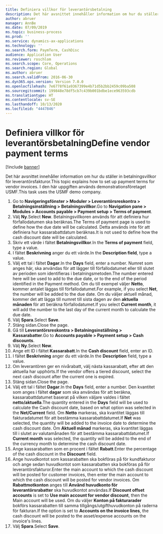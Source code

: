 ```yaml
---
title: Definiera villkor för leverantörsbetalning
description: Det här avsnittet innehåller information om hur du ställer in betalningsvillkor för leverantörsfakturor.
author: abruer
manager: AnnBe
ms.date: 07/09/2019
ms.topic: business-process
ms.prod: ''
ms.service: dynamics-ax-applications
ms.technology: ''
ms.search.form: PaymTerm, CashDisc
audience: Application User
ms.reviewer: roschlom
ms.search.scope: Core, Operations
ms.search.region: Global
ms.author: abruer
ms.search.validFrom: 2016-06-30
ms.dyn365.ops.version: Version 7.0.0
ms.openlocfilehash: 7e6778f61a9367399e4b71d5b2bb2459c09ba508
ms.sourcegitcommit: 199848e78df5cb7c439b001bdbe1ece963593cdb
ms.translationtype: HT
ms.contentlocale: sv-SE
ms.lasthandoff: 10/13/2020
ms.locfileid: "4447846"
---
```

# <a name="define-vendor-payment-terms"></a><span data-ttu-id="44e2a-103">Definiera villkor för leverantörsbetalning</span><span class="sxs-lookup"><span data-stu-id="44e2a-103">Define vendor payment terms</span></span>

[!include [banner](../../includes/banner.md)]

<span data-ttu-id="44e2a-104">Det här avsnittet innehåller information om hur du ställer in betalningsvillkor för leverantörsfakturor.</span><span class="sxs-lookup"><span data-stu-id="44e2a-104">This topic explains how to set up payment terms for vendor invoices.</span></span> <span data-ttu-id="44e2a-105">I den här uppgiften används demonstrationsföretaget USMF.</span><span class="sxs-lookup"><span data-stu-id="44e2a-105">This task uses the USMF demo company.</span></span>

1. <span data-ttu-id="44e2a-106">Go to **Navigeringsfönster > Moduler > Leverantörsreskontra > Betalningsinställning > Betalningsvillkor**.</span><span class="sxs-lookup"><span data-stu-id="44e2a-106">Go to **Navigation pane > Modules > Accounts payable > Payment setup > Terms of payment**.</span></span>
2. <span data-ttu-id="44e2a-107">Välj **Ny**.</span><span class="sxs-lookup"><span data-stu-id="44e2a-107">Select **New**.</span></span> <span data-ttu-id="44e2a-108">Betalningsvillkoren används för att definiera hur förfallodatumen ska beräknas.</span><span class="sxs-lookup"><span data-stu-id="44e2a-108">The Terms of payment page is used to define how the due date will be calculated.</span></span> <span data-ttu-id="44e2a-109">Detta används inte för att definiera hur kassarabattdatum beräknas.</span><span class="sxs-lookup"><span data-stu-id="44e2a-109">It is not used to define how the cash discount date will be calculated.</span></span>  
3. <span data-ttu-id="44e2a-110">Skriv ett värde i fältet **Betalningsvillkor**.</span><span class="sxs-lookup"><span data-stu-id="44e2a-110">In the **Terms of payment** field, type a value.</span></span>
4. <span data-ttu-id="44e2a-111">I fältet **Beskrivning** anger du ett värde.</span><span class="sxs-lookup"><span data-stu-id="44e2a-111">In the **Description field**, type a value.</span></span>
5. <span data-ttu-id="44e2a-112">Välj ett tal i fältet **Dagar**.</span><span class="sxs-lookup"><span data-stu-id="44e2a-112">In the **Days** field, enter a number.</span></span> <span data-ttu-id="44e2a-113">Numret som anges här, ska användas för att lägger till förfallodatumet eller till slutet av perioden som identifieras i betalningsmetoden.</span><span class="sxs-lookup"><span data-stu-id="44e2a-113">The number entered here will be used to add to the due date, or to the end of the period identified in the Payment method.</span></span> <span data-ttu-id="44e2a-114">Om du till exempel väljer **Netto**, kommer antalet läggas till förfallodatumet.</span><span class="sxs-lookup"><span data-stu-id="44e2a-114">For example, if you select **Net**, the number will be added to the due date.</span></span> <span data-ttu-id="44e2a-115">Om du väljer aktuell månad, kommer det att lägga till numret till sista dagen av den **aktuella månaden** för att beräkna förfallodatumet.</span><span class="sxs-lookup"><span data-stu-id="44e2a-115">If you select **Current month**, it will add the number to the last day of the current month to calculate the due date.</span></span>  
6. <span data-ttu-id="44e2a-116">Välj **Spara**.</span><span class="sxs-lookup"><span data-stu-id="44e2a-116">Select **Save**.</span></span>
7. <span data-ttu-id="44e2a-117">Stäng sidan.</span><span class="sxs-lookup"><span data-stu-id="44e2a-117">Close the page.</span></span>
8. <span data-ttu-id="44e2a-118">Gå till **Leverantörsreskontra > Betalningsinställning > Kassarabatter**.</span><span class="sxs-lookup"><span data-stu-id="44e2a-118">Go to **Accounts payable > Payment setup > Cash discounts**.</span></span>
9. <span data-ttu-id="44e2a-119">Välj **Ny**.</span><span class="sxs-lookup"><span data-stu-id="44e2a-119">Select **New**.</span></span>
10. <span data-ttu-id="44e2a-120">Ange ett ID i fältet **Kassarabatt**.</span><span class="sxs-lookup"><span data-stu-id="44e2a-120">In the **Cash discount** field, enter an ID.</span></span>
11. <span data-ttu-id="44e2a-121">I fältet **Beskrivning** anger du ett värde.</span><span class="sxs-lookup"><span data-stu-id="44e2a-121">In the **Description** field, type a value.</span></span>
12. <span data-ttu-id="44e2a-122">Om leverantören ger en nivårabatt, välj nästa kassarabatt, efter att den aktuella har upphörts.</span><span class="sxs-lookup"><span data-stu-id="44e2a-122">If the vendor offers a tiered discount, select the next cash discount after the current one is expired.</span></span>
13. <span data-ttu-id="44e2a-123">Stäng sidan.</span><span class="sxs-lookup"><span data-stu-id="44e2a-123">Close the page.</span></span>
14. <span data-ttu-id="44e2a-124">Välj ett tal i fältet **Dagar**.</span><span class="sxs-lookup"><span data-stu-id="44e2a-124">In the **Days** field, enter a number.</span></span> <span data-ttu-id="44e2a-125">Den kvantitet som anges i fältet **dagar** som ska användas för att beräkna, kassarabattdatumet baserat på vilken väljare valdes i fältet **netto/aktuella**.</span><span class="sxs-lookup"><span data-stu-id="44e2a-125">The quantity entered in the **Days** field will be used to calculate the Cash discount date, based on what option was selected in the **Net/Current** field.</span></span> <span data-ttu-id="44e2a-126">Om **Netto** markeras, ska kvantitet läggas till fakturadatumet för att bestämma kassarabattdatumet.</span><span class="sxs-lookup"><span data-stu-id="44e2a-126">If **Net** was selected, the quantity will be added to the invoice date to determine the cash discount date.</span></span> <span data-ttu-id="44e2a-127">Om **Aktuell månad** markeras, ska kvantitet läggas till i slutet av valutamånaden för att bestämma kassarabattdatumet.</span><span class="sxs-lookup"><span data-stu-id="44e2a-127">If **Current month** was selected, the quantity will be added to the end of the currency month to determine the cash discount date.</span></span>  
15. <span data-ttu-id="44e2a-128">Ange kassarabatten som en procent i fältet **Rabatt**.</span><span class="sxs-lookup"><span data-stu-id="44e2a-128">Enter the percentage of the cash discount in the **Discount** field.</span></span> 
16. <span data-ttu-id="44e2a-129">Ange huvudkontot som kassarabatten ska bokföras på för kundfakturor och ange sedan huvudkontot som kassarabatten ska bokföras på för leverantörsfakturor.</span><span class="sxs-lookup"><span data-stu-id="44e2a-129">Enter the main account to which the cash discount will be posted for customer invoices, then enter the main account to which the cash discount will be posted for vendor invoices.</span></span> <span data-ttu-id="44e2a-130">Om **Rabattmotkonton** anges till **Använd huvudkonto för leverantörsrabatter** ska huvudkontot användas.</span><span class="sxs-lookup"><span data-stu-id="44e2a-130">If **Discount offset accounts** is set to **Use main account for vendor discount**, then the Main account will be used.</span></span> <span data-ttu-id="44e2a-131">Om du väljer **Konton på fakturarader** bokförs kassarabatten till samma tillgångs/utgifthuvudkonton på raderna för fakturan.</span><span class="sxs-lookup"><span data-stu-id="44e2a-131">If the option is set to **Accounts on the invoice lines**, the cash discount will be posted to the asset/expense accounts on the invoice's lines.</span></span>  
17. <span data-ttu-id="44e2a-132">Välj **Spara**.</span><span class="sxs-lookup"><span data-stu-id="44e2a-132">Select **Save**.</span></span>

